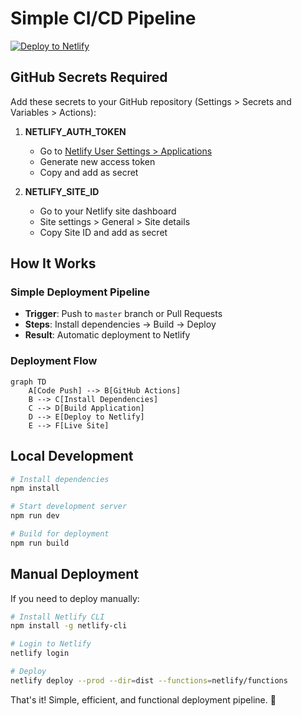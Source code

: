 # Simple CI/CD Pipeline

[![Deploy to Netlify](https://github.com/u2204125/fee-management-system/actions/workflows/deploy.yml/badge.svg)](https://github.com/u2204125/fee-management-system/actions/workflows/deploy.yml)

## GitHub Secrets Required

Add these secrets to your GitHub repository (Settings > Secrets and Variables > Actions):

1. **NETLIFY_AUTH_TOKEN**
   - Go to [Netlify User Settings > Applications](https://app.netlify.com/user/applications)
   - Generate new access token
   - Copy and add as secret

2. **NETLIFY_SITE_ID**
   - Go to your Netlify site dashboard
   - Site settings > General > Site details
   - Copy Site ID and add as secret

## How It Works

### Simple Deployment Pipeline
- **Trigger**: Push to `master` branch or Pull Requests
- **Steps**: Install dependencies → Build → Deploy
- **Result**: Automatic deployment to Netlify

### Deployment Flow
```mermaid
graph TD
    A[Code Push] --> B[GitHub Actions]
    B --> C[Install Dependencies]
    C --> D[Build Application]
    D --> E[Deploy to Netlify]
    E --> F[Live Site]
```

## Local Development

```bash
# Install dependencies
npm install

# Start development server
npm run dev

# Build for deployment
npm run build
```

## Manual Deployment

If you need to deploy manually:

```bash
# Install Netlify CLI
npm install -g netlify-cli

# Login to Netlify
netlify login

# Deploy
netlify deploy --prod --dir=dist --functions=netlify/functions
```

That's it! Simple, efficient, and functional deployment pipeline. 🚀
